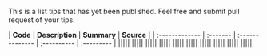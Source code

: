 This is a list tips that has yet been published. Feel free and submit pull
request of your tips.


| **Code** | **Description** | **Summary** | **Source** |
| :------------- | :------- | :-------------- | :---------- | :--------- |
|||||
|||||
|||||
|||||
|||||
|||||
|||||
|||||
|||||
|||||
